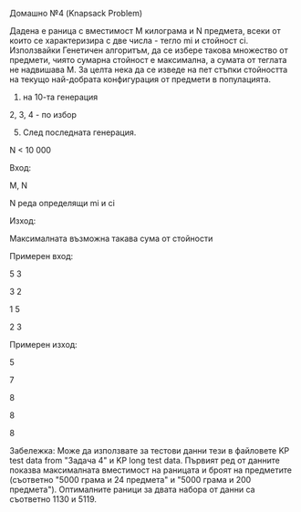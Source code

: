 Домашно №4 (Knapsack Problem)

Дадена е раница с вместимост M килограма и N предмета, всеки от които се характеризира с две числа - тегло mi и стойност ci. Използвайки Генетичен алгоритъм, да се избере такова множество от предмети, чиято сумарна стойност е максимална, а сумата от теглата не надвишава M. За целта нека да се изведе на пет стъпки стойността на текущо най-добрата конфигурация от предмети в популацията.

1. на 10-та генерация

2, 3, 4 - по избор

5. След последната генерация.



N < 10 000

Вход:

M, N

N реда определящи mi и ci

Изход:

Максималната възможна такава сума от стойности



Примерен вход:

5 3

3 2

1 5

2 3

Примерен изход:

5

7

8

8

8

Забележка: Може да използвате за тестови данни тези в файлoвете KP test data from "Задача 4" и KP long test data. Първият ред от данните показва максималната вместимост на раницата и броят на предметите (съответно "5000 грама и 24 предмета" и "5000 грама и 200 предмета"). Оптималните раници за двата набора от данни са съответно 1130 и 5119.